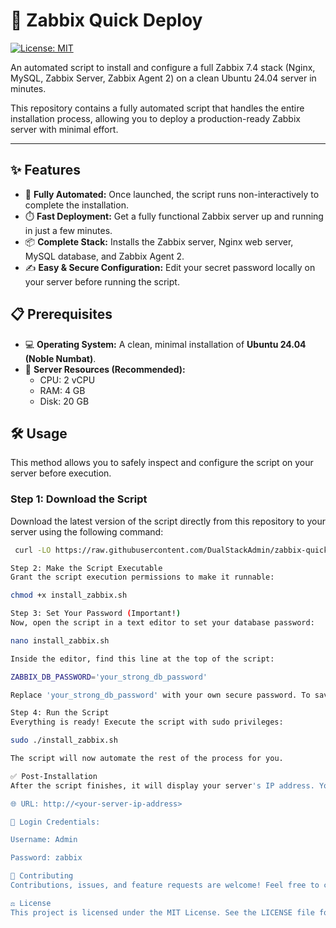 # 🚀 Zabbix Quick Deploy

[![License: MIT](https://img.shields.io/badge/License-MIT-yellow.svg)](https://opensource.org/licenses/MIT)

An automated script to install and configure a full Zabbix 7.4 stack (Nginx, MySQL, Zabbix Server, Zabbix Agent 2) on a clean Ubuntu 24.04 server in minutes.

This repository contains a fully automated script that handles the entire installation process, allowing you to deploy a production-ready Zabbix server with minimal effort.

---

## ✨ Features

* 🤖 **Fully Automated:** Once launched, the script runs non-interactively to complete the installation.
* ⏱️ **Fast Deployment:** Get a fully functional Zabbix server up and running in just a few minutes.
* 📦 **Complete Stack:** Installs the Zabbix server, Nginx web server, MySQL database, and Zabbix Agent 2.
* ✍️ **Easy & Secure Configuration:** Edit your secret password locally on your server before running the script.

## 📋 Prerequisites

* 💻 **Operating System:** A clean, minimal installation of **Ubuntu 24.04 (Noble Numbat)**.
* 💾 **Server Resources (Recommended):**
    * CPU: 2 vCPU
    * RAM: 4 GB
    * Disk: 20 GB

## 🛠️ Usage

This method allows you to safely inspect and configure the script on your server before execution.

### Step 1: Download the Script

Download the latest version of the script directly from this repository to your server using the following command:

```bash
 curl -LO https://raw.githubusercontent.com/DualStackAdmin/zabbix-quick-deploy-/main/install_zabbix.sh

Step 2: Make the Script Executable
Grant the script execution permissions to make it runnable:

chmod +x install_zabbix.sh

Step 3: Set Your Password (Important!)
Now, open the script in a text editor to set your database password:

nano install_zabbix.sh

Inside the editor, find this line at the top of the script:

ZABBIX_DB_PASSWORD='your_strong_db_password'

Replace 'your_strong_db_password' with your own secure password. To save and exit, press Ctrl + X, then Y, and Enter.

Step 4: Run the Script
Everything is ready! Execute the script with sudo privileges:

sudo ./install_zabbix.sh

The script will now automate the rest of the process for you.

✅ Post-Installation
After the script finishes, it will display your server's IP address. You can access the Zabbix web interface by navigating to that IP in your web browser.

🌐 URL: http://<your-server-ip-address>

🔑 Login Credentials:

Username: Admin

Password: zabbix

🤝 Contributing
Contributions, issues, and feature requests are welcome! Feel free to check the issues page.

⚖️ License
This project is licensed under the MIT License. See the LICENSE file for details.

